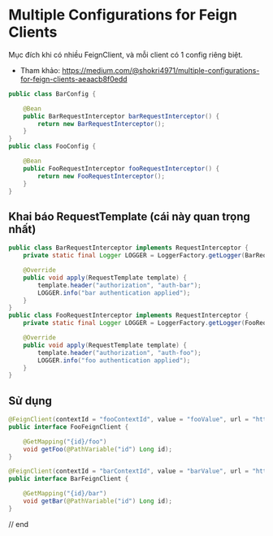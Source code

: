 # Multiple Configurations for Feign Clients
Mục đích khi có nhiều FeignClient, và mỗi client có 1 config riêng biệt.
- Tham khảo: https://medium.com/@shokri4971/multiple-configurations-for-feign-clients-aeaacb8f0edd
```java
public class BarConfig {

    @Bean
    public BarRequestInterceptor barRequestInterceptor() {
        return new BarRequestInterceptor();
    }
}
public class FooConfig {

    @Bean
    public FooRequestInterceptor fooRequestInterceptor() {
        return new FooRequestInterceptor();
    }
}
```
## Khai báo RequestTemplate (cái này quan trọng nhất)
```java
public class BarRequestInterceptor implements RequestInterceptor {
    private static final Logger LOGGER = LoggerFactory.getLogger(BarRequestInterceptor.class);

    @Override
    public void apply(RequestTemplate template) {
        template.header("authorization", "auth-bar");
        LOGGER.info("bar authentication applied");
    }
}
public class FooRequestInterceptor implements RequestInterceptor {
    private static final Logger LOGGER = LoggerFactory.getLogger(FooRequestInterceptor.class);

    @Override
    public void apply(RequestTemplate template) {
        template.header("authorization", "auth-foo");
        LOGGER.info("foo authentication applied");
    }
}
```
## Sử dụng
```java
@FeignClient(contextId = "fooContextId", value = "fooValue", url = "http://foo-server.com/services", configuration = FooConfig.class)
public interface FooFeignClient {

    @GetMapping("{id}/foo")
    void getFoo(@PathVariable("id") Long id);
}
```
```java
@FeignClient(contextId = "barContextId", value = "barValue", url = "http://bar-server.com/services", configuration = BarConfig.class)
public interface BarFeignClient {

    @GetMapping("{id}/bar")
    void getBar(@PathVariable("id") Long id);
}
```

// end